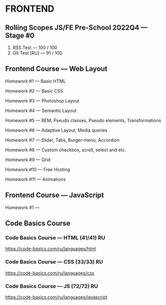 # FRONTEND

## Rolling Scopes JS/FE Pre-School 2022Q4 — Stage #0
1. RSS Test — 100 / 100
2. Git Test [RU] — 91 / 100

## Frontend Course — Web Layout

Homework #1 — Basic HTML

Homework #2 — Basic CSS

Homework #3 — Photoshop Layout

Homework #4 — Semantic Layout

Homework #5 — BEM, Pseudo classes, Pseudo elements,
Transformations

Homework #6 — Adaptive Layout, Media queries

Homework #7 — Slider, Tabs, Burger-menu, Accordion

Homework #8 — Custom checkbox, scroll, select and etc.

Homework #9 — Grid

Homework #10 — Free Hosting

Homework #11 — Animations


## Frontend Course — JavaScript

Homework #1 — 


## Code Basics Course

### Code Basics Course — HTML (41/41) RU
https://code-basics.com/ru/languages/html

### Code Basics Course — CSS (33/33) RU
https://code-basics.com/ru/languages/css

### Code Basics Course — JS (72/72) RU
https://code-basics.com/ru/languages/javascript
